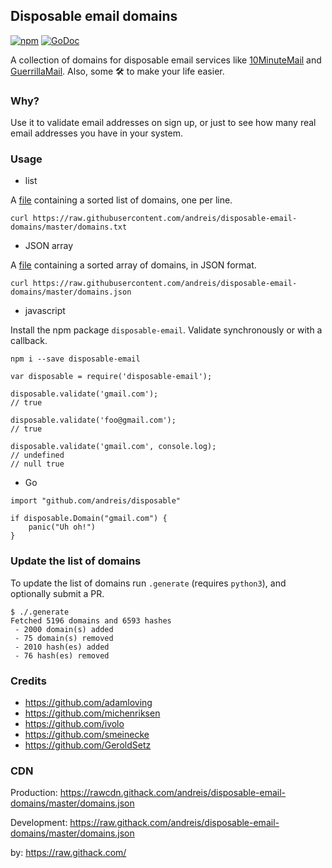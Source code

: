 ## Disposable email domains

[![npm](https://badge.fury.io/js/disposable-email.svg)](https://www.npmjs.com/package/disposable-email)
[![GoDoc](https://godoc.org/github.com/andreis/disposable?status.svg)](https://godoc.org/github.com/andreis/disposable)

A collection of domains for disposable email services like [10MinuteMail](http://10minutemail.com) and [GuerrillaMail](https://www.guerrillamail.com). Also, some 🛠 to make your life easier.

### Why?

Use it to validate email addresses on sign up, or just to see how many real email addresses you have in your system.

### Usage

* list

A [file](https://raw.githubusercontent.com/andreis/disposable-email-domains/master/domains.txt)
containing a sorted list of domains, one per line.

```
curl https://raw.githubusercontent.com/andreis/disposable-email-domains/master/domains.txt
```

* JSON array

A [file](https://raw.githubusercontent.com/andreis/disposable-email-domains/master/domains.json)
containing a sorted array of domains, in JSON format.

```
curl https://raw.githubusercontent.com/andreis/disposable-email-domains/master/domains.json
```

* javascript

Install the npm package `disposable-email`. Validate synchronously or with a callback.

```lang=shell
npm i --save disposable-email
```

```lang=javascript
var disposable = require('disposable-email');

disposable.validate('gmail.com');
// true

disposable.validate('foo@gmail.com');
// true

disposable.validate('gmail.com', console.log);
// undefined
// null true
```

* Go

```lang=go
import "github.com/andreis/disposable"

if disposable.Domain("gmail.com") {
    panic("Uh oh!")
}
```

### Update the list of domains

To update the list of domains run `.generate` (requires `python3`), and optionally submit a PR.

```lang=bash
$ ./.generate
Fetched 5196 domains and 6593 hashes
 - 2000 domain(s) added
 - 75 domain(s) removed
 - 2010 hash(es) added
 - 76 hash(es) removed
```

### Credits

-	https://github.com/adamloving
-	https://github.com/michenriksen
-	https://github.com/ivolo
-   https://github.com/smeinecke
-   https://github.com/GeroldSetz

### CDN

Production: https://rawcdn.githack.com/andreis/disposable-email-domains/master/domains.json

Development: https://raw.githack.com/andreis/disposable-email-domains/master/domains.json

by: https://raw.githack.com/
